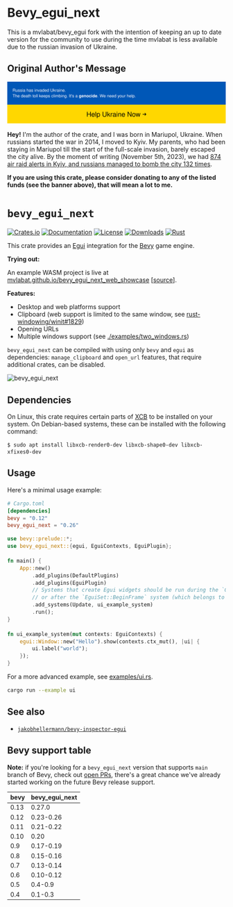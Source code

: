 # Bevy_egui_next

This is a mvlabat/bevy_egui fork with the intention of keeping an up to date version for the community to use during the time mvlabat is less available due to the russian invasion of Ukraine.

## Original Author's Message
[![Stand With Ukraine](https://raw.githubusercontent.com/vshymanskyy/StandWithUkraine/main/banner2-direct.svg)](https://stand-with-ukraine.pp.ua)

**Hey!** I'm the author of the crate, and I was born in Mariupol, Ukraine. When russians started the war in 2014, I moved to Kyiv. My parents, who had been staying in Mariupol till the start of the full-scale invasion, barely escaped the city alive. By the moment of writing (November 5th, 2023), we had [874 air raid alerts in Kyiv, and russians managed to bomb the city 132 times](https://air-alarms.in.ua/en/region/kyiv).

**If you are using this crate, please consider donating to any of the listed funds (see the banner above), that will mean a lot to me.**

# `bevy_egui_next`

[![Crates.io](https://img.shields.io/crates/v/bevy_egui_next.svg)](https://crates.io/crates/bevy_egui_next)
[![Documentation](https://docs.rs/bevy_egui_next/badge.svg)](https://docs.rs/bevy_egui_next)
[![License](https://img.shields.io/badge/license-MIT-blue.svg)](https://github.com/bevyengine/bevy/blob/master/LICENSE)
[![Downloads](https://img.shields.io/crates/d/bevy_egui_next.svg)](https://crates.io/crates/bevy_egui_next)
[![Rust](https://github.com/naomijub/bevy_egui_next/workflows/CI/badge.svg)](https://github.com/naomijub/bevy_egui_next/actions)

This crate provides an [Egui](https://github.com/emilk/egui) integration for the [Bevy](https://github.com/bevyengine/bevy) game engine.

**Trying out:**

An example WASM project is live at [mvlabat.github.io/bevy_egui_next_web_showcase](https://mvlabat.github.io/bevy_egui_next_web_showcase/index.html) [[source](https://github.com/mvlabat/bevy_egui_next_web_showcase)].

**Features:**
- Desktop and web platforms support
- Clipboard (web support is limited to the same window, see [rust-windowing/winit#1829](https://github.com/rust-windowing/winit/issues/1829))
- Opening URLs
- Multiple windows support (see [./examples/two_windows.rs](https://github.com/mvlabat/bevy_egui/blob/v0.20.1/examples/two_windows.rs))

`bevy_egui_next` can be compiled with using only `bevy` and `egui` as dependencies: `manage_clipboard` and `open_url` features,
that require additional crates, can be disabled.

![bevy_egui_next](bevy_egui.png)

## Dependencies

On Linux, this crate requires certain parts of [XCB](https://xcb.freedesktop.org/) to be installed on your system. On Debian-based systems, these can be installed with the following command:

```
$ sudo apt install libxcb-render0-dev libxcb-shape0-dev libxcb-xfixes0-dev
```

## Usage

Here's a minimal usage example:
```toml
# Cargo.toml
[dependencies]
bevy = "0.12"
bevy_egui_next = "0.26"
```

```rust
use bevy::prelude::*;
use bevy_egui_next::{egui, EguiContexts, EguiPlugin};

fn main() {
    App::new()
        .add_plugins(DefaultPlugins)
        .add_plugins(EguiPlugin)
        // Systems that create Egui widgets should be run during the `CoreSet::Update` set,
        // or after the `EguiSet::BeginFrame` system (which belongs to the `CoreSet::PreUpdate` set).
        .add_systems(Update, ui_example_system)
        .run();
}

fn ui_example_system(mut contexts: EguiContexts) {
    egui::Window::new("Hello").show(contexts.ctx_mut(), |ui| {
        ui.label("world");
    });
}

```

For a more advanced example, see [examples/ui.rs](https://github.com/mvlabat/bevy_egui_next/blob/v0.20.1/examples/ui.rs).

```bash
cargo run --example ui
```

## See also

- [`jakobhellermann/bevy-inspector-egui`](https://github.com/jakobhellermann/bevy-inspector-egui)

## Bevy support table

**Note:** if you're looking for a `bevy_egui_next` version that supports `main` branch of Bevy, check out [open PRs](https://github.com/mvlabat/bevy_egui_next/pulls), there's a great chance we've already started working on the future Bevy release support.

| bevy  | bevy_egui_next |
|-------|----------------|
| 0.13  | 0.27.0         |
| 0.12  | 0.23-0.26      |
| 0.11  | 0.21-0.22      |
| 0.10  | 0.20           |
| 0.9   | 0.17-0.19      |
| 0.8   | 0.15-0.16      |
| 0.7   | 0.13-0.14      |
| 0.6   | 0.10-0.12      |
| 0.5   | 0.4-0.9        |
| 0.4   | 0.1-0.3        |
